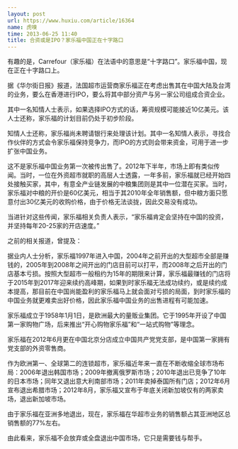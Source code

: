 ```yaml
---
layout: post
url: https://www.huxiu.com/article/16364
name: 虎嗅
time: 2013-06-25 11:40
title: 合资或是IPO？家乐福中国正在十字路口
---
```

有趣的是，Carrefour（家乐福）在法语中的意思是“十字路口”。家乐福中国，现在正在十字路口上。

据《华尔街日报》报道，法国超市运营商家乐福正在考虑出售其在中国大陆及台湾的业务，要么在香港进行IPO，要么将其中部分资产与另一家公司组成合资企业。

其中一名知情人士表示，如果选择IPO方式的话，筹资规模可能接近10亿美元。该人士还称，家乐福的计划目前仍处于初步阶段。

知情人士还称，家乐福尚未聘请银行来处理该计划。其中一名知情人表示，寻找合作伙伴的方式会令家乐福保持竞争力，而IPO的方式则会带来资金，可用于进一步扩张中国业务。

这不是家乐福中国业务第一次被传出售了。2012年下半年，市场上即有类似传闻。当时，一位在外资超市就职的高层人士透露，一年多前，家乐福就已经开始四处接触买家，其中，有意全产业链发展的中粮集团则是其中一位潜在买家。当时，家乐福对中粮的开价是60亿美元，相当于其2010年全年销售额，但中粮方面只愿意付出30亿美元的收购价格，由于价格无法谈拢，因此交易没有成功。

当进针对这些传闻，家乐福相关负责人表示，“家乐福肯定会坚持在中国的投资，并坚持每年20-25家的开店速度。”

之前的相关报道，曾提及：

据业内人士分析，家乐福1997年进入中国，2004年之前开出的大型超市全部是赚钱的，2005年到2008年之间开出的门店目前可以打平，而2008年之后开出的门店基本亏损。按照大型超市一般租约为15年的期限来计算，家乐福最赚钱的门店将于2015年到2017年迎来续约高峰期，如果到时家乐福无法成功续约，或是续约成本提高，那目前在中国尚能盈利的家乐福马上就会面对亏损的局面，到时家乐福的中国业务就更难卖出好价格，因此家乐福中国业务的出售进程有可能加速。

家乐福成立于1958年1月1日，是欧洲最大的量贩业集团。它于1995年开设了中国第一家购物广场，后来推出“开心购物家乐福”和“一站式购物”等理念。

家乐福在2012年6月更在中国北京分店成立中国共产党党支部，是中国第一家拥有党支部的外资零售商。

作为欧洲第一、全球第二的连锁超市，家乐福近年来一直在不断收缩全球市场布局：2006年退出韩国市场；2009年撤离俄罗斯市场；2010年退出已竞争了10年的日本市场；同年又退出意大利南部市场；2011年卖掉泰国所有门店；2012年6月宣布退出希腊市场；2012年8月，家乐福又宣布于年底关闭新加坡仅有的两家卖场，退出新加坡市场。

由于家乐福在亚洲多地退出，现在，家乐福在华超市业务的销售额占其亚洲地区总销售额的77%左右。

由此看来，家乐福不会放弃或全盘退出中国市场，它只是需要钱与帮手。

